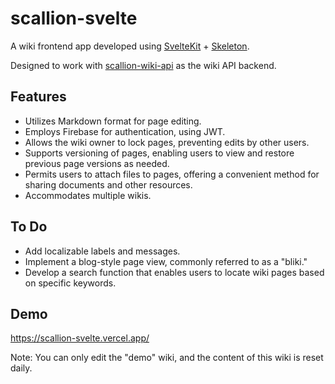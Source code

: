 # scallion-svelte

A wiki frontend app developed using [SvelteKit](https://kit.svelte.dev/) + [Skeleton](https://www.skeleton.dev/).

Designed to work with [scallion-wiki-api](https://github.com/mumez/scallion-wiki-api) as the wiki API backend.

## Features

- Utilizes Markdown format for page editing.
- Employs Firebase for authentication, using JWT.
- Allows the wiki owner to lock pages, preventing edits by other users.
- Supports versioning of pages, enabling users to view and restore previous page versions as needed.
- Permits users to attach files to pages, offering a convenient method for sharing documents and other resources.
- Accommodates multiple wikis.

## To Do

- Add localizable labels and messages.
- Implement a blog-style page view, commonly referred to as a "bliki."
- Develop a search function that enables users to locate wiki pages based on specific keywords.

## Demo

https://scallion-svelte.vercel.app/

Note: You can only edit the "demo" wiki, and the content of this wiki is reset daily.

